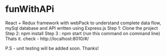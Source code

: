 # funWithAPi

React + Redux framework with webPack to understand complete data flow, mySql database and API written using Express.js
Step 1: Clone the project
Step 2: npm install
Step 3 : npm start (run this command on command line)
Thats it.
check - http://localhost:8010/#/

P.S - unit testing will be added soon.
Thanks!
